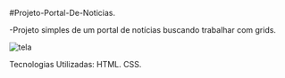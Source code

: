#Projeto-Portal-De-Noticias.

-Projeto simples de um portal de notícias buscando trabalhar com grids.

![tela](https://github.com/user-attachments/assets/9a6ff358-fec7-48a4-b6df-4e2a19caf88d)

Tecnologias Utilizadas: HTML. CSS.
